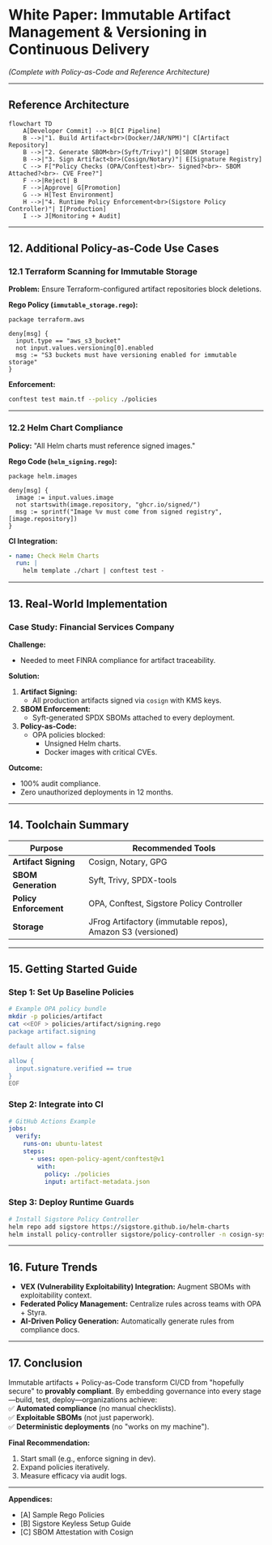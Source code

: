 # **White Paper: Immutable Artifact Management & Versioning in Continuous Delivery**  
*(Complete with Policy-as-Code and Reference Architecture)*  

---

## **Reference Architecture**  

```mermaid
flowchart TD
    A[Developer Commit] --> B[CI Pipeline]
    B -->|"1. Build Artifact<br>(Docker/JAR/NPM)"| C[Artifact Repository]
    B -->|"2. Generate SBOM<br>(Syft/Trivy)"| D[SBOM Storage]
    B -->|"3. Sign Artifact<br>(Cosign/Notary)"| E[Signature Registry]
    C --> F["Policy Checks (OPA/Conftest)<br>- Signed?<br>- SBOM Attached?<br>- CVE Free?"]
    F -->|Reject| B
    F -->|Approve| G[Promotion]
    G --> H[Test Environment]
    H -->|"4. Runtime Policy Enforcement<br>(Sigstore Policy Controller)"| I[Production]
    I --> J[Monitoring + Audit]
```

---

## **12. Additional Policy-as-Code Use Cases**  

### **12.1 Terraform Scanning for Immutable Storage**  
**Problem:** Ensure Terraform-configured artifact repositories block deletions.  

**Rego Policy (`immutable_storage.rego`):**  
```rego
package terraform.aws

deny[msg] {
  input.type == "aws_s3_bucket"
  not input.values.versioning[0].enabled
  msg := "S3 buckets must have versioning enabled for immutable storage"
}
```  

**Enforcement:**  
```bash
conftest test main.tf --policy ./policies
```  

---

### **12.2 Helm Chart Compliance**  
**Policy:** "All Helm charts must reference signed images."  

**Rego Code (`helm_signing.rego`):**  
```rego
package helm.images

deny[msg] {
  image := input.values.image
  not startswith(image.repository, "ghcr.io/signed/")
  msg := sprintf("Image %v must come from signed registry", [image.repository])
}
```  

**CI Integration:**  
```yaml
- name: Check Helm Charts
  run: |
    helm template ./chart | conftest test -
```

---

## **13. Real-World Implementation**  

### **Case Study: Financial Services Company**  
**Challenge:**  
- Needed to meet FINRA compliance for artifact traceability.  

**Solution:**  
1. **Artifact Signing:**  
   - All production artifacts signed via `cosign` with KMS keys.  
2. **SBOM Enforcement:**  
   - Syft-generated SPDX SBOMs attached to every deployment.  
3. **Policy-as-Code:**  
   - OPA policies blocked:  
     - Unsigned Helm charts.  
     - Docker images with critical CVEs.  

**Outcome:**  
- 100% audit compliance.  
- Zero unauthorized deployments in 12 months.  

---

## **14. Toolchain Summary**  
| **Purpose**              | **Recommended Tools**                           |  
|--------------------------|-----------------------------------------------|  
| **Artifact Signing**     | Cosign, Notary, GPG                           |  
| **SBOM Generation**      | Syft, Trivy, SPDX-tools                       |  
| **Policy Enforcement**   | OPA, Conftest, Sigstore Policy Controller     |  
| **Storage**             | JFrog Artifactory (immutable repos), Amazon S3 (versioned) |  

---

## **15. Getting Started Guide**  
### **Step 1: Set Up Baseline Policies**  
```bash
# Example OPA policy bundle
mkdir -p policies/artifact
cat <<EOF > policies/artifact/signing.rego
package artifact.signing

default allow = false

allow {
  input.signature.verified == true
}
EOF
```  

### **Step 2: Integrate into CI**  
```yaml
# GitHub Actions Example
jobs:
  verify:
    runs-on: ubuntu-latest
    steps:
      - uses: open-policy-agent/conftest@v1
        with:
          policy: ./policies
          input: artifact-metadata.json
```  

### **Step 3: Deploy Runtime Guards**  
```bash
# Install Sigstore Policy Controller
helm repo add sigstore https://sigstore.github.io/helm-charts
helm install policy-controller sigstore/policy-controller -n cosign-system
```  

---

## **16. Future Trends**  
- **VEX (Vulnerability Exploitability) Integration:** Augment SBOMs with exploitability context.  
- **Federated Policy Management:** Centralize rules across teams with OPA + Styra.  
- **AI-Driven Policy Generation:** Automatically generate rules from compliance docs.  

---

## **17. Conclusion**  
Immutable artifacts + Policy-as-Code transform CI/CD from "hopefully secure" to **provably compliant**. By embedding governance into every stage—build, test, deploy—organizations achieve:  
✅ **Automated compliance** (no manual checklists).  
✅ **Exploitable SBOMs** (not just paperwork).  
✅ **Deterministic deployments** (no "works on my machine").  

**Final Recommendation:**  
1. Start small (e.g., enforce signing in dev).  
2. Expand policies iteratively.  
3. Measure efficacy via audit logs.  

---

**Appendices:**  
- [A] Sample Rego Policies  
- [B] Sigstore Keyless Setup Guide  
- [C] SBOM Attestation with Cosign  

